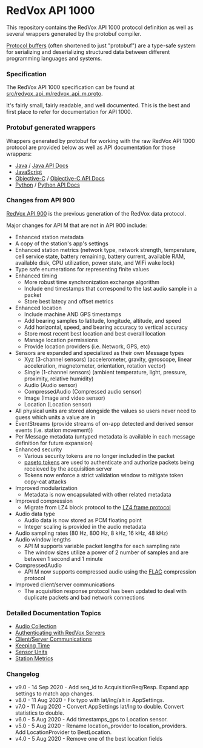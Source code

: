 # RedVox API 1000

This repository contains the RedVox API 1000 protocol definition as well as several wrappers generated by the protobuf compiler.

[Protocol buffers](https://developers.google.com/protocol-buffers) (often shortened to just "protobuf") are a type-safe system for serializing and deserializing structured data between different programming languages and systems.

### Specification

The RedVox API 1000 specification can be found at [src/redvox_api_m/redvox_api_m.proto](src/redvox_api_m/redvox_api_m.proto).

It's fairly small, fairly readable, and well documented. This is the best and first place to refer for documentation for API 1000.

### Protobuf generated wrappers

Wrappers generated by protobuf for working with the raw RedVox API 1000 protocol are provided below as well as API documentation for those wrappers:

* [Java](src/generated/java/io/redvox/api) / [Java API Docs](https://RedVoxInc.github.io/api-m/java/index.html)
* [JavaScript](src/generated/js)
* [Objective-C](src/generated/obj_c) / [Objective-C API Docs](https://RedVoxInc.github.io/api-m/obj_c/html/index.html)
* [Python](src/generated/python) / [Python API Docs](https://RedVoxInc.github.io/api-m/python/redvox_api_m_pb2.html)

### Changes from API 900

[RedVox API 900](https://bitbucket.org/redvoxhi/redvox-protobuf-api/src/master/) is the previous generation of the RedVox data protocol.

Major changes for API M that are not in API 900 include:

* Enhanced station metadata
* A copy of the station's app's settings
* Enhanced station metrics (network type, network strength, temperature, cell service state, battery remaining, battery current, available RAM, available disk, CPU utilization, power state, and WiFi wake lock)
* Type safe enumerations for representing finite values
* Enhanced timing
    * More robust time synchronization exchange algorithm
    * Include end timestamps that correspond to the last audio sample in a packet
    * Store best latecy and offset metrics
* Enhanced location
    * Include machine AND GPS timestamps
    * Add bearing samples to latitude, longitude, altitude, and speed
    * Add horizontal, speed, and bearing accuracy to vertical accuracy
    * Store most recent best location and best overall location
    * Manage location permissions
    * Provide location providers (i.e. Network, GPS, etc)
* Sensors are expanded and specialized as their own Message types
    * Xyz (3-channel sensors) (accelerometer, gravity, gyroscope, linear acceleration, magnetometer, orientation, rotation vector)
    * Single (1-channel sensors) (ambient temperature, light, pressure, proximity, relative humidity)
    * Audio (Audio sensor)
    * CompressedAudio (Compressed audio sensor)
    * Image (Image and video sensor)
    * Location (Location sensor)
* All physical units are stored alongside the values so users never need to guess which units a value are in 
* EventStreams (provide streams of on-app detected and derived sensor events (i.e. station movement))
* Per Message metadata (untyped metadata is available in each message definition for future expansion)
* Enhanced security
    * Various security tokens are no longer included in the packet
    * [paseto tokens](https://github.com/paragonie/paseto) are used to authenticate and authorize packets being receieved by the acquisition server
    * Tokens now enforce a strict validation window to mitigate token copy-cat attacks
* Improved modularization
    * Metadata is now encapsulated with other related metadata
* Improved compression
    * Migrate from LZ4 block protocol to the [LZ4 frame protocol](https://github.com/lz4/lz4/blob/master/doc/lz4_Frame_format.md)
* Audio data type
    * Audio data is now stored as PCM floating point
    * Integer scaling is provided in the audio metadata
* Audio sampling rates (80 Hz, 800 Hz, 8 kHz, 16 kHz, 48 kHz)
* Audio window lengths
    * API M supports variable packet lengths for each sampling rate
    * The window sizes utilize a power of 2 number of samples and are between 1 second and 1 minute
* CompressedAudio
    * API M now supports compressed audio using the [FLAC](https://xiph.org/flac/) compression protocol
* Improved client/server communications
    * The acquisition response protocol has been updated to deal with duplicate packets and bad network connections

### Detailed Documentation Topics

* [Audio Collection]()
* [Authenticating with RedVox Servers](docs/standards/authentication.md)
* [Client/Server Communications](docs/standards/client_server_comms.md)
* [Keeping Time](docs/standards/keeping_time.md)
* [Sensor Units](docs/standards/standard_sensor_units.md)
* [Station Metrics](docs/standards/station_metrics.md)

### Changelog

* v9.0 - 14 Sep 2020 - Add seq_id to AcquisitionReq/Resp. Expand app settings to match app changes.
* v8.0 - 11 Aug 2020 - Fix typo with lat/lng/alt in AppSettings.
* v7.0 - 11 Aug 2020 - Convert AppSettings lat/lng to double. Convert statistics to double.
* v6.0 - 5 Aug 2020 - Add timestamps_gps to Location sensor.
* v5.0 - 5 Aug 2020 - Rename location_provider to location_providers. Add LocationProvider to BestLocation.
* v4.0 - 5 Aug 2020 - Remove one of the best location fields
